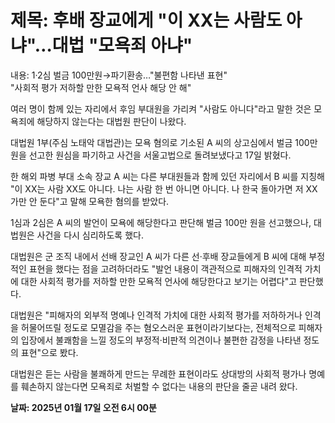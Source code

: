# **제목: 후배 장교에게 "이 XX는 사람도 아냐"…대법 "모욕죄 아냐"**

  내용: 1·2심 벌금 100만원→파기환송…"불편함 나타낸 표현"  
"사회적 평가 저하할 만한 모욕적 언사 해당 안 해"

여러 명이 함께 있는 자리에서 후임 부대원을 가리켜 "사람도 아니다"라고 말한 것은 모욕죄에 해당하지 않는다는 대법원 판단이 나왔다. 

대법원 1부(주심 노태악 대법관)는 모욕 혐의로 기소된 A 씨의 상고심에서 벌금 100만 원을 선고한 원심을 파기하고 사건을 서울고법으로 돌려보냈다고 17일 밝혔다.

한 해외 파병 부대 소속 장교 A 씨는 다른 부대원들과 함께 있던 자리에서 B 씨를 지칭해 "이 XX는 사람 XX도 아니다. 나는 사람 한 번 아니면 아니다. 나 한국 돌아가면 저 XX 가만 안 둔다"고 말해 모욕한 혐의를 받았다.

1심과 2심은 A 씨의 발언이 모욕에 해당한다고 판단해 벌금 100만 원을 선고했으나, 대법원은 사건을 다시 심리하도록 했다.

대법원은 군 조직 내에서 선배 장교인 A 씨가 다른 선·후배 장교들에게 B 씨에 대해 부정적인 표현을 했다는 점을 고려하더라도 "발언 내용이 객관적으로 피해자의 인격적 가치에 대한 사회적 평가를 저하할 만한 모욕적 언사에 해당한다고 보기는 어렵다"고 판단했다.

대법원은 "피해자의 외부적 명예나 인격적 가치에 대한 사회적 평가를 저하하거나 인격을 허물어뜨릴 정도로 모멸감을 주는 혐오스러운 표현이라기보다는, 전체적으로 피해자의 입장에서 불쾌함을 느낄 정도의 부정적·비판적 의견이나 불편한 감정을 나타낸 정도의 표현"으로 봤다.

대법원은 듣는 사람을 불쾌하게 만드는 무례한 표현이라도 상대방의 사회적 평가나 명예를 훼손하지 않는다면 모욕죄로 처벌할 수 없다는 내용의 판단을 줄곧 내려 왔다.

  **날짜: 2025년 01월 17일 오전 6시 00분**